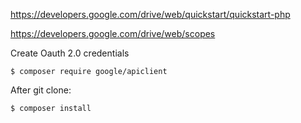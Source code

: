 https://developers.google.com/drive/web/quickstart/quickstart-php

https://developers.google.com/drive/web/scopes

Create Oauth 2.0 credentials

```
$ composer require google/apiclient
```

After git clone:

```
$ composer install
```
